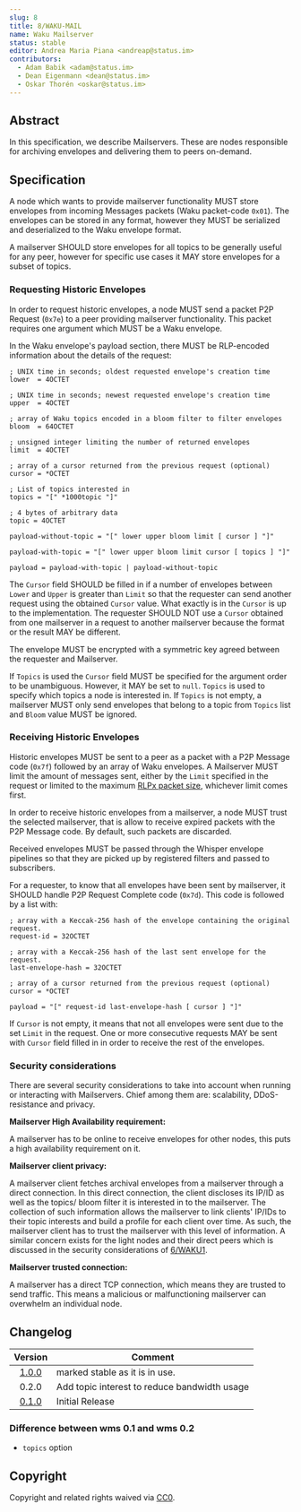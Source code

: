 ```yaml
---
slug: 8
title: 8/WAKU-MAIL
name: Waku Mailserver
status: stable
editor: Andrea Maria Piana <andreap@status.im>
contributors:
  - Adam Babik <adam@status.im>
  - Dean Eigenmann <dean@status.im>
  - Oskar Thorén <oskar@status.im>
---
```


## Abstract

In this specification, we describe Mailservers. These are nodes responsible for archiving envelopes and delivering them to peers on-demand.

## Specification

A node which wants to provide mailserver functionality MUST store envelopes from incoming Messages packets (Waku packet-code `0x01`). The envelopes can be stored in any format, however they MUST be serialized and deserialized to the Waku envelope format.

A mailserver SHOULD store envelopes for all topics to be generally useful for any peer, however for specific use cases it MAY store envelopes for a subset of topics.

### Requesting Historic Envelopes

In order to request historic envelopes, a node MUST send a packet P2P Request (`0x7e`) to a peer providing mailserver functionality. This packet requires one argument which MUST be a Waku envelope.

In the Waku envelope's payload section, there MUST be RLP-encoded information about the details of the request:

```abnf
; UNIX time in seconds; oldest requested envelope's creation time
lower  = 4OCTET

; UNIX time in seconds; newest requested envelope's creation time
upper  = 4OCTET

; array of Waku topics encoded in a bloom filter to filter envelopes
bloom  = 64OCTET

; unsigned integer limiting the number of returned envelopes
limit  = 4OCTET

; array of a cursor returned from the previous request (optional)
cursor = *OCTET

; List of topics interested in
topics = "[" *1000topic "]"

; 4 bytes of arbitrary data
topic = 4OCTET

payload-without-topic = "[" lower upper bloom limit [ cursor ] "]"

payload-with-topic = "[" lower upper bloom limit cursor [ topics ] "]"

payload = payload-with-topic | payload-without-topic
```

The `Cursor` field SHOULD be filled in if a number of envelopes between `Lower` and `Upper` is greater than `Limit` so that the requester can send another request using the obtained `Cursor` value. What exactly is in the `Cursor` is up to the implementation. The requester SHOULD NOT use a `Cursor` obtained from one mailserver in a request to another mailserver because the format or the result MAY be different.

The envelope MUST be encrypted with a symmetric key agreed between the requester and Mailserver.

If `Topics` is used the `Cursor` field MUST be specified for the argument order to be unambiguous. However, it MAY be set to `null`. `Topics` is used to specify which topics a node is interested in. If `Topics` is not empty, a mailserver MUST only send envelopes that belong to a topic from `Topics` list and `Bloom` value MUST be ignored.

### Receiving Historic Envelopes

Historic envelopes MUST be sent to a peer as a packet with a P2P Message code (`0x7f`) followed by an array of Waku envelopes. A Mailserver MUST limit the amount of messages sent, either by the `Limit` specified in the request or limited to the maximum [RLPx packet size](./waku#maximum-packet-size), whichever limit comes first.

In order to receive historic envelopes from a mailserver, a node MUST trust the selected mailserver, that is allow to receive expired packets with the P2P Message code. By default, such packets are discarded.

Received envelopes MUST be passed through the Whisper envelope pipelines so that they are picked up by registered filters and passed to subscribers.

For a requester, to know that all envelopes have been sent by mailserver, it SHOULD handle P2P Request Complete code (`0x7d`). This code is followed by a list with:

```abnf
; array with a Keccak-256 hash of the envelope containing the original request.
request-id = 32OCTET

; array with a Keccak-256 hash of the last sent envelope for the request. 
last-envelope-hash = 32OCTET

; array of a cursor returned from the previous request (optional)
cursor = *OCTET

payload = "[" request-id last-envelope-hash [ cursor ] "]"
```

If `Cursor` is not empty, it means that not all envelopes were sent due to the set `Limit` in the request. One or more consecutive requests MAY be sent with `Cursor` field filled in in order to receive the rest of the envelopes.

### Security considerations

There are several security considerations to take into account when running or interacting with Mailservers. Chief among them are: scalability, DDoS-resistance and privacy.

**Mailserver High Availability requirement:**

A mailserver has to be online to receive envelopes for other nodes, this puts a high availability requirement on it.

**Mailserver client privacy:**

A mailserver client fetches archival envelopes from a mailserver through a direct connection. 
In this direct connection, the client discloses its IP/ID as well as the topics/ bloom filter it is interested in to the mailserver.
The collection of such information allows the mailserver to link clients' IP/IDs to their topic interests and build a profile for each client over time.
As such, the mailserver client has to trust the mailserver with this level of information.
A similar concern exists for the light nodes and their direct peers which is discussed in the security considerations of [6/WAKU1](/spec/7).

**Mailserver trusted connection:**

A mailserver has a direct TCP connection, which means they are trusted to send traffic. This means a malicious or malfunctioning mailserver can overwhelm an individual node.

## Changelog

| Version                                                                                        | Comment |
| :--------------------------------------------------------------------------------------------: | ------- |
| [1.0.0](https://github.com/vacp2p/specs/commit/bc7e75ebb2e45d2cbf6ab27352c113e666df37c8)       | marked stable as it is in use.                                                   |
| 0.2.0                                                                                          | Add topic interest to reduce bandwidth usage |
| [0.1.0](https://github.com/vacp2p/specs/blob/06d4c736c920526472a507e5d842212843a112ed/wms.md)  | Initial Release |

### Difference between wms 0.1 and wms 0.2

- `topics` option

## Copyright

Copyright and related rights waived via [CC0](https://creativecommons.org/publicdomain/zero/1.0/).
